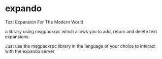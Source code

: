 # expando
Text Expansion For The Modern World

a library using msgpackrpc which allows you to add, return and delete text expansions.

Just use the msgpackrpc library in the language of your choice to interact with the expando server
